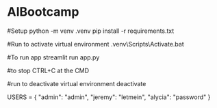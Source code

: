 # AIBootcamp

#Setup
python -m venv .venv
pip install -r requirements.txt

#Run to activate virtual environment
.venv\Scripts\Activate.bat

#To run app
streamlit run app.py

#to stop
CTRL+C at the CMD

#run to deactivate virtual environment
deactivate


USERS = {
    "admin": "admin",
    "jeremy": "letmein",
    "alycia": "password"
}


